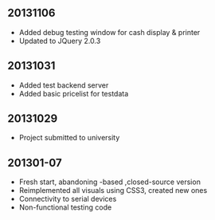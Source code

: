 20131106
--------
- Added debug testing window for cash display & printer
- Updated to JQuery 2.0.3

20131031
-------
- Added test backend server
- Added basic pricelist for testdata

20131029
--------
- Project submitted to university

201301-07
---------
- Fresh start, abandoning <table>-based ,closed-source version
- Reimplemented all visuals using CSS3, created new ones
- Connectivity to serial devices
- Non-functional testing code
